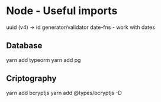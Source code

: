 # Node - Useful imports

uuid (v4) -> id generator/validator
date-fns - work with dates


## Database
yarn add typeorm
yarn add  pg

## Criptography

yarn add bcryptjs 
yarn add @types/bcryptjs -D